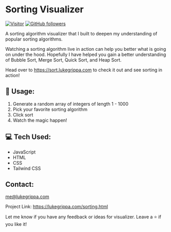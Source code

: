 
<h1 align="left">Sorting Visualizer</h1>

[![Visitor](https://visitor-badge.laobi.icu/badge?page_id=gripal.sorting-visualizer)](https://github.com/grippal) [![GitHub followers](https://img.shields.io/github/followers/grippal.svg?style=social&label=Follow)](https://github.com/grippal?tab=followers)

A sorting algorithm visualizer that I built to deepen my understanding of popular sorting algorithms. 

Watching a sorting algorithm live in action can help you better what is going on under the hood. Hopefully I have helped you gain a better understanding of Bubble Sort, Merge Sort, Quick Sort, and Heap Sort.

Head over to https://sort.lukegrippa.com to check it out and see sorting in action!

<!-- <img src="space-invaders-screenshot.png" alt="Space Invaders" width="650px"> -->

<h2 align="left">🚀 Usage:</h2>

1. Generate a random array of integers of length 1 - 1000
2. Pick your favorite sorting algorithm
3. Click sort
4. Watch the magic happen!


<h2 align="left">💻 Tech Used: </h2>

- JavaScript
- HTML
- CSS
- Tailwind CSS

<h2 align="left">Contact: </h2>

me@lukegrippa.com

Project Link: https://lukegrippa.com/sorting.html

Let me know if you have any feedback or ideas for visualizer. Leave a ⭐  if you like it!
